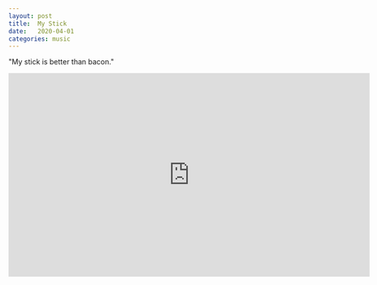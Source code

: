 ```yaml
---
layout: post
title:  My Stick
date:   2020-04-01
categories: music
---
```


"My stick is better than bacon."

<div>
  <iframe src="https://www.youtube.com/embed/3Xl0Qr0uXuY" frameborder="0" allowfullscreen width="711" height="400">
  </iframe>
</div>
